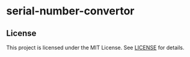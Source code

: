 # serial-number-convertor

## License
This project is licensed under the MIT License. See [LICENSE](LICENSE) for details.
